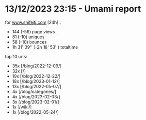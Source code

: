 # 13/12/2023 23:15 - Umami report
for www.shifeiti.com [24h] :

 - 144 (-59) page views
 - 81 (-10) uniques
 - 58 (-10) bounces
 - 1h 31' 39'' (-2h 18' 53'') totaltime


top 10 urls:
 - 35x [/blog/2022-12-09/]
 - 32x [/]
 - 19x [/blog/2022-12-22/]
 - 18x [/blog/2023-01-12/]
 - 13x [/blog/2022-05-07/]
 - 4x [/blog/categories/]
 - 4x [/blog/2023-02-03/]
 - 3x [/blog/2023-02-01/]
 - 1x [/wiki/]
 - 1x [/blog/2022-05-24/]


